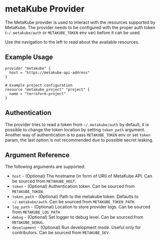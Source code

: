 # metaKube Provider

The MetaKube provider is used to interact with the resources supported by MetaKube.
The provider needs to be configured with the proper auth token (`~/.metakube/auth` or `METAKUBE_TOKEN` env var) before it can be used.

Use the navigation to the left to read about the available resources.

## Example Usage

```hcl
provider "metakube" {
  host = "https://metakube-api-address"
}

# Example project configuration
resource "metakube_project" "project" {
  name = "terraform-project"
}
```

## Authentication

The provider tries to read a token from `~/.metakube/auth` by default,
it is possible to change the token location by setting `token_path` argument.
Another way of authentication is to pass `METAKUBE_TOKEN` env or set `token` param,
the last option is not recommended due to possible secret leaking.

## Argument Reference

The following arguments are supported:

* `host` - (Optional) The hostname (in form of URI) of MetaKube API. Can be sourced from `METAKUBE_HOST`.
* `token` - (Optional) Authentication token. Can be sourced from `METAKUBE_TOKEN`.
* `token_path` - (Optional) Path to the metakube token. Defaults to `~/.metakube/auth`. Can be sourced from `METAKUBE_TOKEN_PATH`.
* `log_path` - (Optional) Location to store provider logs. Can be sourced from `METAKUBE_LOG_PATH`
* `debug` - (Optional) Set logger to debug level. Can be sourced from `METAKUBE_DEBUG`.
* `development` - (Optional) Run development mode. Useful only for contributors. Can be sourced from `METAKUBE_DEV`.
